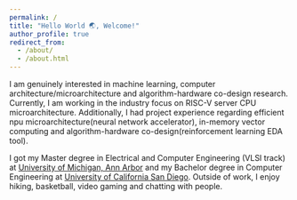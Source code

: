 ```yaml
---
permalink: /
title: "Hello World 🌏, Welcome!"
author_profile: true
redirect_from: 
  - /about/
  - /about.html
---
```


I am genuinely interested in machine learning, computer architecture/microarchitecture and algorithm-hardware co-design research. Currently, I am working in the industry focus on RISC-V server CPU microarchitecture. Additionally, I had project experience regarding efficient npu microarchitecture(neural network accelerator), in-memory vector computing and algorithm-hardware co-design(reinforcement learning EDA tool). 

I got my Master degree in Electrical and Computer Engineering (VLSI track) at [University of Michigan, Ann Arbor](https://umich.edu/) and my Bachelor degree in Computer Engineering at [University of California San Diego](https://ucsd.edu/). Outside of work, I enjoy hiking, basketball, video gaming and chatting with people.

